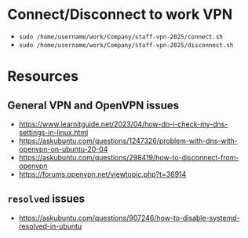 # Connect/Disconnect to work VPN
- `sudo /home/username/work/Company/staff-vpn-2025/connect.sh`
- `sudo /home/username/work/Company/staff-vpn-2025/disconnect.sh`

# Resources
## General VPN and OpenVPN issues
- https://www.learnitguide.net/2023/04/how-do-i-check-my-dns-settings-in-linux.html
- https://askubuntu.com/questions/1247326/problem-with-dns-with-openvpn-on-ubuntu-20-04
- https://askubuntu.com/questions/298419/how-to-disconnect-from-openvpn
- https://forums.openvpn.net/viewtopic.php?t=36914

## `resolved` issues
- https://askubuntu.com/questions/907246/how-to-disable-systemd-resolved-in-ubuntu
